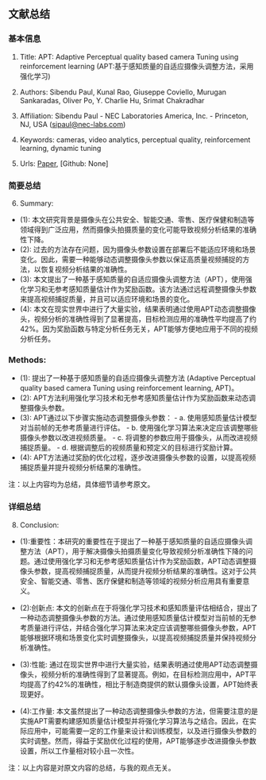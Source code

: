 ## 文献总结




### 基本信息
1. Title: APT: Adaptive Perceptual quality based camera Tuning using reinforcement learning (APT:基于感知质量的自适应摄像头调整方法，采用强化学习)
2. Authors: Sibendu Paul, Kunal Rao, Giuseppe Coviello, Murugan Sankaradas, Oliver Po, Y. Charlie Hu, Srimat Chakradhar
3. Affiliation: Sibendu Paul - NEC Laboratories America, Inc. - Princeton, NJ, USA (sipaul@nec-labs.com)
4. Keywords: cameras, video analytics, perceptual quality, reinforcement learning, dynamic tuning

5. Urls: [Paper](https://arxiv.org/abs/2211.08504v1), [Github: None]

### 简要总结      
6. Summary:
- (1): 本文研究背景是摄像头在公共安全、智能交通、零售、医疗保健和制造等领域得到广泛应用，然而摄像头拍摄质量的变化可能导致视频分析结果的准确性下降。
- (2): 过去的方法存在问题，因为摄像头参数设置在部署后不能适应环境和场景变化。因此，需要一种能够动态调整摄像头参数以保证高质量视频捕捉的方法，以恢复视频分析结果的准确性。
- (3): 本文提出了一种基于感知质量的自适应摄像头调整方法（APT），使用强化学习和无参考感知质量估计作为奖励函数。该方法通过远程调整摄像头参数来提高视频捕捉质量，并且可以适应环境和场景的变化。
- (4): 本文在现实世界中进行了大量实验，结果表明通过使用APT动态调整摄像头，视频分析的准确性得到了显著提高，目标检测应用的准确性平均提高了约42%。因为奖励函数与特定分析任务无关，APT能够方便地应用于不同的视频分析任务。





### Methods:

- (1): 提出了一种基于感知质量的自适应摄像头调整方法 (Adaptive Perceptual quality based camera Tuning using reinforcement learning, APT)。
- (2): APT方法利用强化学习技术和无参考感知质量估计作为奖励函数来动态调整摄像头参数。
- (3): APT通过以下步骤实施动态调整摄像头参数：
      - a. 使用感知质量估计模型对当前帧的无参考质量进行评估。
      - b. 使用强化学习算法来决定应该调整哪些摄像头参数以改进视频质量。
      - c. 将调整的参数应用于摄像头，从而改进视频捕捉质量。
      - d. 根据调整后的视频质量和预定义的目标进行奖励计算。
- (4): APT方法通过奖励的优化过程，逐步改进摄像头参数的设置，以提高视频捕捉质量并提升视频分析结果的准确性。

注：以上内容均为总结，具体细节请参考原文。





### 详细总结
8. Conclusion: 

- (1):重要性：本研究的重要性在于提出了一种基于感知质量的自适应摄像头调整方法（APT），用于解决摄像头拍摄质量变化导致视频分析准确性下降的问题。通过使用强化学习和无参考感知质量估计作为奖励函数，APT动态调整摄像头参数，提高视频捕捉质量，从而提升视频分析结果的准确性。这对于公共安全、智能交通、零售、医疗保健和制造等领域的视频分析应用具有重要意义。

- (2):创新点: 本文的创新点在于将强化学习技术和感知质量评估相结合，提出了一种动态调整摄像头参数的方法。通过使用感知质量估计模型对当前帧的无参考质量进行评估，并结合强化学习算法来决定应该调整哪些摄像头参数，APT能够根据环境和场景变化实时调整摄像头，以提高视频捕捉质量并保持视频分析准确性。

- (3):性能: 通过在现实世界中进行大量实验，结果表明通过使用APT动态调整摄像头，视频分析的准确性得到了显著提高。例如，在目标检测应用中，APT平均提高了约42%的准确性，相比于制造商提供的默认摄像头设置，APT始终表现更好。

- (4):工作量: 本文虽然提出了一种动态调整摄像头参数的方法，但需要注意的是实施APT需要构建感知质量估计模型并将强化学习算法与之结合。因此，在实际应用中，可能需要一定的工作量来设计和训练模型，以及进行摄像头参数的实时调整。然而，得益于奖励优化过程的使用，APT能够逐步改进摄像头参数设置，所以工作量相对较小且一次性。

注：以上内容是对原文内容的总结，与我的观点无关。




